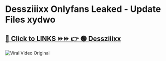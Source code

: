 
 # Dessziiixx Onlyfans Leaked - Update Files xydwo

## <h2><a href="https://clipsfans.com/Dessziiixx&ref=git">🔗 Click to LINKS ⏩⏩ 👉 🟢 Dessziiixx </a></h2>

<a href="https://clipsfans.com/Dessziiixx&ref=git" rel="nofollow" data-target="animated-image.originalLink"><img src="https://i.ibb.co.com/xMMVF88/686577567.gif" alt="Viral Video Original" style="max-width: 100%; display: inline-block;" data-target="animated-image.originalImage"></a>

